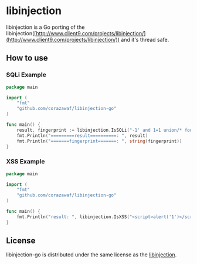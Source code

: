 # libinjection
libinjection is a Go porting of the libinjection([http://www.client9.com/projects/libinjection/](http://www.client9.com/projects/libinjection/)) and it's thread safe.

## How to use
### SQLi Example
```go
package main

import (
    "fmt"
    "github.com/corazawaf/libinjection-go"
)

func main() {
    result, fingerprint := libinjection.IsSQLi("-1' and 1=1 union/* foo */select load_file('/etc/passwd')--")
    fmt.Println("=========result==========: ", result)
    fmt.Println("=======fingerprint=======: ", string(fingerprint))
}
```

### XSS Example
```go
package main

import (
	"fmt"
	"github.com/corazawaf/libinjection-go"
)

func main() {
	fmt.Println("result: ", libinjection.IsXSS("<script>alert('1')</script>"))
}
```

## License
libinjection-go is distributed under the same license as the [libinjection](http://www.client9.com/projects/libinjection/).